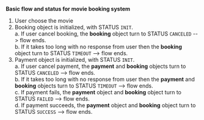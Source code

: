 **Basic flow and status for movie booking system**

1. User choose the movie
2. Booking object is initialized, with STATUS `INIT`.</br> 
   a. If user cancel booking, the **booking** object turn to STATUS `CANCELED` --> flow ends. </br>
   b. If it takes too long with no response from user then the **booking** object turn to STATUS `TIMEOUT` --> flow ends.
3. Payment object is initialized, with STATUS `INIT`.</br> 
   a. If user cancel payment, the **payment** and **booking** objects turn to STATUS `CANCELED` --> flow ends. </br>
   b. If it takes too long with no response from user then the **payment** and **booking** objects turn to STATUS `TIMEOUT` --> flow ends. <br>
   c. If payment fails, the **payment** object and **booking** object turn to STATUS `FAILED` --> flow ends. <br>
   d. If payment succeeds, the **payment** object and **booking** object turn to STATUS `SUCCESS` --> flow ends.